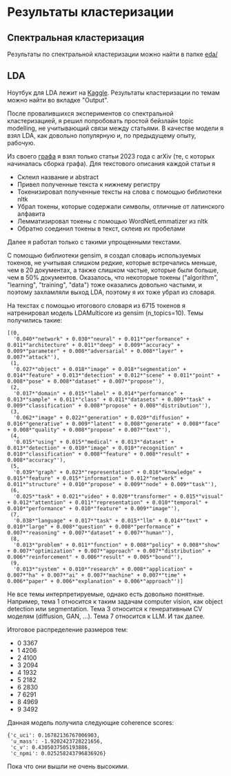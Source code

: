 # Результаты кластеризации

## Спектральная кластеризация
Результаты по спектральной кластеризации можно найти в папке [eda/](https://github.com/taiypeo/mlds-project/tree/main/eda)

## LDA
Ноутбук для LDA лежит на [Kaggle](https://www.kaggle.com/code/taiypeo/arxiv-lda/notebook). Результаты кластеризации по темам
можно найти во вкладке "Output".

После провалившихся экспериментов со спектральной кластеризацией, я решил попробовать простой бейзлайн topic modelling, не учитывающий
связи между статьями. В качестве модели я взял LDA, как довольно популярную и, по предыдущему опыту, рабочую.

Из своего [графа](https://github.com/taiypeo/mlds-project/tree/main/data) я взял только статьи 2023 года с arXiv (те, с которых начиналась сборка графа).
Для текстового описания каждой статьи я
- Склеил название и abstract
- Привел полученные текста к нижнему регистру
- Токенизировал полученные тексты на слова с помощью библиотеки nltk
- Убрал токены, которые содержали символы, отличные от латинского алфавита
- Лемматизировал токены с помощью WordNetLemmatizer из nltk
- Обратно соединил токены в текст, склеив их пробелами

Далее я работал только с такими упрощенными текстами.

С помощью библиотеки gensim, я создал словарь используемых токенов, не учитывая слишком редкие, которые встречались меньше, чем в 20 документах,
а также слишком частые, которые были больше, чем в 50% документов. Оказалось, что некоторые токены ("algorithm", "learning", "training", "data")
тоже оказались довольно частыми, и поэтому захламляли выход LDA, поэтому я их тоже убрал из словаря.

На текстах с помощью итогового словаря из 6715 токенов я натренировал модель LDAMulticore из gensim (n_topics=10). Темы получились такие:
```
[(0,
  '0.040*"network" + 0.030*"neural" + 0.011*"performance" + 0.011*"architecture" + 0.011*"deep" + 0.009*"accuracy" + 0.009*"parameter" + 0.008*"adversarial" + 0.008*"layer" + 0.007*"attack"'),
 (1,
  '0.027*"object" + 0.018*"image" + 0.018*"segmentation" + 0.014*"feature" + 0.013*"detection" + 0.012*"scene" + 0.011*"point" + 0.008*"pose" + 0.008*"dataset" + 0.007*"propose"'),
 (2,
  '0.017*"domain" + 0.015*"label" + 0.014*"performance" + 0.013*"sample" + 0.011*"class" + 0.011*"datasets" + 0.009*"task" + 0.009*"classification" + 0.008*"propose" + 0.008*"distribution"'),
 (3,
  '0.062*"image" + 0.022*"generation" + 0.020*"diffusion" + 0.016*"generative" + 0.009*"latent" + 0.008*"generate" + 0.008*"face" + 0.008*"quality" + 0.008*"propose" + 0.007*"text"'),
 (4,
  '0.015*"using" + 0.015*"medical" + 0.013*"dataset" + 0.013*"detection" + 0.010*"image" + 0.010*"recognition" + 0.010*"classification" + 0.008*"feature" + 0.008*"result" + 0.008*"accuracy"'),
 (5,
  '0.039*"graph" + 0.023*"representation" + 0.016*"knowledge" + 0.015*"feature" + 0.015*"information" + 0.012*"network" + 0.011*"structure" + 0.010*"propose" + 0.009*"node" + 0.009*"task"'),
 (6,
  '0.025*"task" + 0.021*"video" + 0.020*"transformer" + 0.015*"visual" + 0.012*"attention" + 0.011*"representation" + 0.010*"temporal" + 0.010*"performance" + 0.010*"feature" + 0.009*"image"'),
 (7,
  '0.038*"language" + 0.017*"task" + 0.015*"llm" + 0.014*"text" + 0.010*"large" + 0.008*"question" + 0.008*"performance" + 0.007*"reasoning" + 0.007*"dataset" + 0.007*"human"'),
 (8,
  '0.013*"problem" + 0.011*"function" + 0.008*"policy" + 0.008*"show" + 0.007*"optimization" + 0.007*"approach" + 0.007*"distribution" + 0.006*"reinforcement" + 0.006*"result" + 0.005*"bound"'),
 (9,
  '0.013*"system" + 0.010*"research" + 0.008*"application" + 0.007*"ha" + 0.007*"ai" + 0.007*"machine" + 0.007*"time" + 0.006*"paper" + 0.006*"explanation" + 0.006*"approach"')]
```

Не все темы интерпретируемые, однако есть довольно понятные. Например, тема 1 относится к таким задачам computer vision, как object detection или segmentation. Тема 3 относится к генеративным CV моделям (diffusion, GAN, ...).
Тема 7 относится к LLM. И так далее.

Итоговое распределение размеров тем:
- 0    3367
- 1    4206
- 2    4100
- 3    2094
- 4    1932
- 5    2182
- 6    2830
- 7    6291
- 8    4969
- 9    3492

Данная модель получила следующие coherence scores:
```
{'c_uci': 0.16782136767006903,
 'u_mass': -1.9202423728221656,
 'c_v': 0.4305037505193886,
 'c_npmi': 0.025258243796836926}
```

Пока что они вышли не очень высокими.
